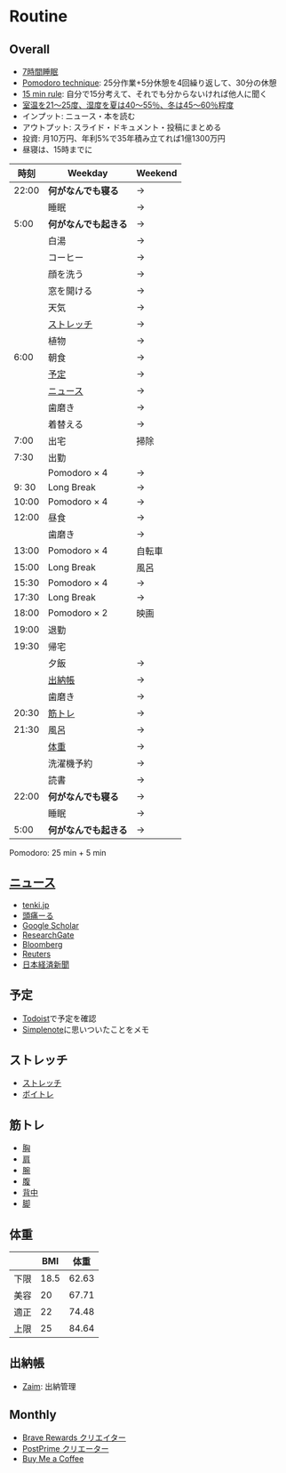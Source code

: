 # Routine
## Overall

- [7時間睡眠](https://www.otsuka.co.jp/suimin/column02.html)
- [Pomodoro technique](https://mynavi-job20s.jp/howto/pomodoro_technique.html): 25分作業+5分休憩を4回繰り返して、30分の休憩
- [15 min rule](https://twitter.com/math_rachel/status/764931533383749632): 自分で15分考えて、それでも分からないければ他人に聞く
- [室温を21～25度、湿度を夏は40～55％、冬は45～60％程度](https://studyhacker.net/columns/best-temperature-efficiency)
- インプット: ニュース・本を読む
- アウトプット: スライド・ドキュメント・投稿にまとめる
- 投資: 月10万円、年利5%で35年積み立てれば1億1300万円
- 昼寝は、15時までに

| 時刻  |          Weekday          | Weekend |
| ----- | ------------------------- | ------- |
| 22:00 | **何がなんでも寝る**      | ->      |
|       | 睡眠                      | ->      |
| 5:00  | **何がなんでも起きる**    | ->      |
|       | 白湯                      | ->      |
|       | コーヒー                  | ->      |
|       | 顔を洗う                  | ->      |
|       | 窓を開ける                | ->      |
|       | 天気                      | ->      |
|       | [ストレッチ](#ストレッチ) | ->      |
|       | 植物                      | ->      |
| 6:00  | 朝食                      | ->      |
|       | [予定](#予定)             | ->      |
|       | [ニュース](#ニュース)     | ->      |
|       | 歯磨き                    | ->      |
|       | 着替える                  | ->      |
| 7:00  | 出宅                      | 掃除    |
| 7:30  | 出勤                      |         |
|       | Pomodoro × 4              | ->      |
| 9: 30 | Long Break                | ->      |
| 10:00 | Pomodoro × 4              | ->      |
| 12:00 | 昼食                      | ->      |
|       | 歯磨き                    | ->      |
| 13:00 | Pomodoro × 4              | 自転車  |
| 15:00 | Long Break                | 風呂    |
| 15:30 | Pomodoro × 4              | ->      |
| 17:30 | Long Break                | ->      |
| 18:00 | Pomodoro × 2              | 映画    |
| 19:00 | 退勤                      |         |
| 19:30 | 帰宅                      |         |
|       | 夕飯                      | ->      |
|       | [出納帳](#出納帳)         | ->      |
|       | 歯磨き                    | ->      |
| 20:30 | [筋トレ](#筋トレ)         | ->      |
| 21:30 | 風呂                      | ->      |
|       | [体重](#体重)             | ->      |
|       | 洗濯機予約                | ->      |
|       | 読書                      | ->      |
| 22:00 | **何がなんでも寝る**      | ->      |
|       | 睡眠                      | ->      |
| 5:00  | **何がなんでも起きる**    | ->      |

Pomodoro: 25 min + 5 min

## [ニュース](./news.md)
  - [tenki.jp](https://tenki.jp/)
  - [頭痛ーる](https://zutool.jp/)
  - [Google Scholar](https://scholar.google.com/scholar?sciupd=1&authuser=0)
  - [ResearchGate](https://www.researchgate.net/)
  - [Bloomberg](https://www.bloomberg.co.jp/)
  - [Reuters](https://jp.reuters.com/)
  - [日本経済新聞](https://www.nikkei.com/)

## 予定
- [Todoist](https://todoist.com/app/inbox)で予定を確認
- [Simplenote](https://app.simplenote.com/)に思いついたことをメモ

## ストレッチ
- [ストレッチ](https://www.youtube.com/playlist?list=PLaMEq1-vsIARvdaJv2M-OfQEk-lx4q1Ux)
- [ボイトレ](https://www.youtube.com/playlist?list=PLaMEq1-vsIAQgzDHmw1MIBokB1tDxANwE)

## 筋トレ
- [胸](https://www.youtube.com/playlist?list=PLaMEq1-vsIASVbxKutSThsOBklxr5t4Uw)
- [肩](https://www.youtube.com/playlist?list=PLaMEq1-vsIARxVTKZlIh7UedUDJjmuquB)
- [腕](https://www.youtube.com/playlist?list=PLaMEq1-vsIASQ4oT_p5s0cONIDrwaYRr_)
- [腹](https://www.youtube.com/playlist?list=PLaMEq1-vsIAQtwQnnA3_hRjptqhaxrjKU)
- [背中](https://www.youtube.com/playlist?list=PLaMEq1-vsIASozUJFXCMYQ168Lz7F-yNH)
- [脚](https://www.youtube.com/playlist?list=PLaMEq1-vsIAR6cNzI1yaDu-GJBYOpM4_x)


## 体重

|      | BMI  | 体重  |
| ---- | ---- | ----- |
| 下限 | 18.5 | 62.63 |
| 美容 | 20   | 67.71 |
| 適正 | 22   | 74.48 |
| 上限 | 25   | 84.64 |

## 出納帳

- [Zaim](https://zaim.net/): 出納管理

## Monthly

- [Brave Rewards クリエイター](https://publishers.basicattentiontoken.org/publishers/home?locale=ja)
- [PostPrime クリエーター](https://postprime.com/dashboard)
- [Buy Me a Coffee](https://www.buymeacoffee.com/)
